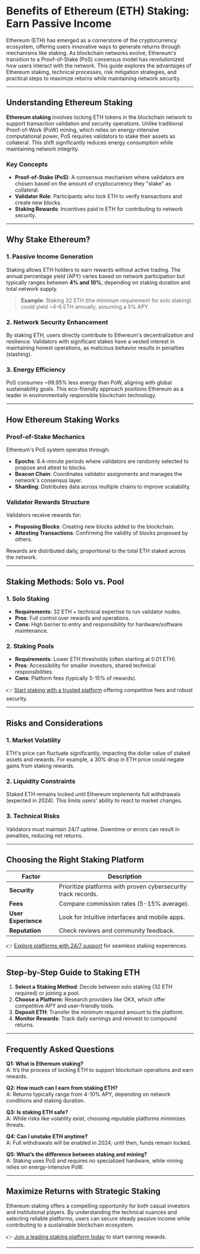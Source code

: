 # Benefits of Ethereum (ETH) Staking: Earn Passive Income  

Ethereum (ETH) has emerged as a cornerstone of the cryptocurrency ecosystem, offering users innovative ways to generate returns through mechanisms like staking. As blockchain networks evolve, Ethereum's transition to a Proof-of-Stake (PoS) consensus model has revolutionized how users interact with the network. This guide explores the advantages of Ethereum staking, technical processes, risk mitigation strategies, and practical steps to maximize returns while maintaining network security.  

---

## Understanding Ethereum Staking  

**Ethereum staking** involves locking ETH tokens in the blockchain network to support transaction validation and security operations. Unlike traditional Proof-of-Work (PoW) mining, which relies on energy-intensive computational power, PoS requires validators to stake their assets as collateral. This shift significantly reduces energy consumption while maintaining network integrity.  

### Key Concepts  
- **Proof-of-Stake (PoS)**: A consensus mechanism where validators are chosen based on the amount of cryptocurrency they "stake" as collateral.  
- **Validator Role**: Participants who lock ETH to verify transactions and create new blocks.  
- **Staking Rewards**: Incentives paid in ETH for contributing to network security.  

---

## Why Stake Ethereum?  

### 1. **Passive Income Generation**  
Staking allows ETH holders to earn rewards without active trading. The annual percentage yield (APY) varies based on network participation but typically ranges between **4% and 10%**, depending on staking duration and total network supply.  

> **Example**: Staking 32 ETH (the minimum requirement for solo staking) could yield ~4-6 ETH annually, assuming a 5% APY.  

### 2. **Network Security Enhancement**  
By staking ETH, users directly contribute to Ethereum's decentralization and resilience. Validators with significant stakes have a vested interest in maintaining honest operations, as malicious behavior results in penalties (slashing).  

### 3. **Energy Efficiency**  
PoS consumes ~99.95% less energy than PoW, aligning with global sustainability goals. This eco-friendly approach positions Ethereum as a leader in environmentally responsible blockchain technology.  

---

## How Ethereum Staking Works  

### Proof-of-Stake Mechanics  
Ethereum's PoS system operates through:  
- **Epochs**: 6.4-minute periods where validators are randomly selected to propose and attest to blocks.  
- **Beacon Chain**: Coordinates validator assignments and manages the network's consensus layer.  
- **Sharding**: Distributes data across multiple chains to improve scalability.  

### Validator Rewards Structure  
Validators receive rewards for:  
- **Proposing Blocks**: Creating new blocks added to the blockchain.  
- **Attesting Transactions**: Confirming the validity of blocks proposed by others.  

Rewards are distributed daily, proportional to the total ETH staked across the network.  

---

## Staking Methods: Solo vs. Pool  

### 1. **Solo Staking**  
- **Requirements**: 32 ETH + technical expertise to run validator nodes.  
- **Pros**: Full control over rewards and operations.  
- **Cons**: High barrier to entry and responsibility for hardware/software maintenance.  

### 2. **Staking Pools**  
- **Requirements**: Lower ETH thresholds (often starting at 0.01 ETH).  
- **Pros**: Accessibility for smaller investors, shared technical responsibilities.  
- **Cons**: Platform fees (typically 5-15% of rewards).  

👉 [Start staking with a trusted platform](https://bit.ly/okx-bonus) offering competitive fees and robust security.  

---

## Risks and Considerations  

### 1. **Market Volatility**  
ETH's price can fluctuate significantly, impacting the dollar value of staked assets and rewards. For example, a 30% drop in ETH price could negate gains from staking rewards.  

### 2. **Liquidity Constraints**  
Staked ETH remains locked until Ethereum implements full withdrawals (expected in 2024). This limits users' ability to react to market changes.  

### 3. **Technical Risks**  
Validators must maintain 24/7 uptime. Downtime or errors can result in penalties, reducing net returns.  

---

## Choosing the Right Staking Platform  

| Factor                | Description                                  |  
|-----------------------|----------------------------------------------|  
| **Security**          | Prioritize platforms with proven cybersecurity track records. |  
| **Fees**              | Compare commission rates (5-15% average).    |  
| **User Experience**   | Look for intuitive interfaces and mobile apps. |  
| **Reputation**        | Check reviews and community feedback.        |  

👉 [Explore platforms with 24/7 support](https://bit.ly/okx-bonus) for seamless staking experiences.  

---

## Step-by-Step Guide to Staking ETH  

1. **Select a Staking Method**: Decide between solo staking (32 ETH required) or joining a pool.  
2. **Choose a Platform**: Research providers like OKX, which offer competitive APY and user-friendly tools.  
3. **Deposit ETH**: Transfer the minimum required amount to the platform.  
4. **Monitor Rewards**: Track daily earnings and reinvest to compound returns.  

---

## Frequently Asked Questions  

**Q1: What is Ethereum staking?**  
A: It’s the process of locking ETH to support blockchain operations and earn rewards.  

**Q2: How much can I earn from staking ETH?**  
A: Returns typically range from 4-10% APY, depending on network conditions and staking duration.  

**Q3: Is staking ETH safe?**  
A: While risks like volatility exist, choosing reputable platforms minimizes threats.  

**Q4: Can I unstake ETH anytime?**  
A: Full withdrawals will be enabled in 2024; until then, funds remain locked.  

**Q5: What’s the difference between staking and mining?**  
A: Staking uses PoS and requires no specialized hardware, while mining relies on energy-intensive PoW.  

---

## Maximize Returns with Strategic Staking  

Ethereum staking offers a compelling opportunity for both casual investors and institutional players. By understanding the technical nuances and selecting reliable platforms, users can secure steady passive income while contributing to a sustainable blockchain ecosystem.  

👉 [Join a leading staking platform today](https://bit.ly/okx-bonus) to start earning rewards.  

--- 
